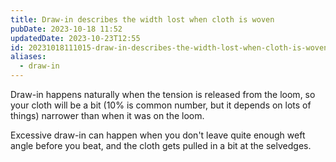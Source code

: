 ```yaml
---
title: Draw-in describes the width lost when cloth is woven
pubDate: 2023-10-18 11:52
updatedDate: 2023-10-23T12:55
id: 20231018111015-draw-in-describes-the-width-lost-when-cloth-is-woven
aliases:
  - draw-in
---
```


Draw-in happens naturally when the tension is released from the loom, so your cloth will be a bit (10% is common number, but it depends on lots of things) narrower than when it was on the loom.

Excessive draw-in can happen when you don't leave quite enough weft angle before you beat, and the cloth gets pulled in a bit at the selvedges.
